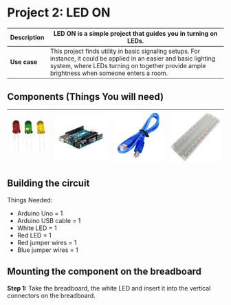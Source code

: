 # Project 2: LED ON

| **Description** | LED ON is a simple project that guides you in turning on LEDs. |
|------------------|----------------------------------------------------------------|
| **Use case**     | This project finds utility in basic signaling setups. For instance, it could be applied in an easier and basic lighting system, where LEDs turning on together provide ample brightness when someone enters a room. |

## Components (Things You will need)

| ![LED](../../assets/components/LED.png) | ![Arduino Uno](../../assets/components/arduino.png) | ![Arduino USB Cable](../../assets/components/USB_Cable.png) | ![Breadboard](../../assets/components/breadboard.png) |
|-------------------------|-------------------------|-------------------------|-------------------------|
## Building the circuit

Things Needed:

- Arduino Uno = 1
- Arduino USB cable = 1
- White LED = 1
- Red LED = 1
- Red jumper wires = 1
- Blue jumper wires = 1

## Mounting the component on the breadboard

**Step 1:** Take the breadboard, the white LED and insert it into the vertical connectors on the breadboard.
